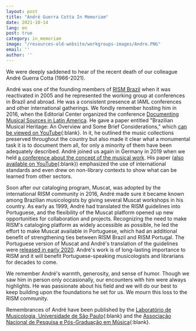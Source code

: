 ```yaml
---
layout: post
title: "André Guerra Cotta In Memoriam"
date: 2021-10-14
lang: en
post: true
category: in_memoriam
image: "/resources-old-website/workgroups-images/Andre.PNG"
email: ''
author: ''
---
```


We were deeply saddened to hear of the recent death of our colleague André Guerra Cotta (1966-2021).  

André was one of the founding members of [RISM Brazil](/working-groups/brazil/home.html) when it was reactivated in 2005 and he represented the working group at conferences in Brazil and abroad. He was a consistent presence at IAML conferences and other international gatherings. We fondly remember hosting him in 2016, when the Editorial Center organized the conference [Documenting Musical Sources in Latin America](/publications/conferences/latin-america-conference-2016.html). He gave a paper entitled "Brazilian Musical Heritage: An Overview and Some Brief Considerations," which [can be viewed on YouTube](https://youtu.be/z_VjkqV-RvE){:blank}. In it, he outlined the music collections preserved throughout the country but also made it clear what a monumental task it is to document them all, for only a minority of them have been adequately described. André joined us again in Germany in 2019 when we held [a conference about the concept of the musical work](/publications/conferences/work-level-2019.html). His paper ([also available on YouTube](https://youtu.be/yS5p6D4KeIE){:blank}) emphasized the use of international standards and even drew on non-library contexts to show what can be learned from other sectors.  

Soon after our cataloging program, Muscat, was adopted by the international RISM community in 2016, André made sure it became known among Brazilian musicologists by giving several Muscat workshops in his country. As early as 1999, André had translated the RISM guidelines into Portuguese, and the flexibility of the Muscat platform opened up new opportunities for collaboration and projects. Recognizing the need to make RISM's cataloging platform as widely accessible as possible, he led the effort to make Muscat available in Portuguese, which had an additional benefit of strengthening ties between RISM Brazil and RISM Portugal. The Portuguese version of Muscat and André's translation of the guidelines were [released in early 2020](/rism_digital_center/2020/01/29/release-of-muscat-60-and-import-of-the-swiss.html). André's work is of long-lasting importance to RISM and it will benefit Portuguese-speaking musicologists and librarians for decades to come.  

We remember André's warmth, generosity, and sense of humor. Though we saw him in person only occasionally, our encounters with him were always highlights. He was passionate about his field and we will do our best to keep building upon the foundations he set for us. We mourn this loss to the RISM community.  

Remembrances of André have been published by the [Laboratório de Musicologia, Universidade de São Paulo](https://sites.usp.br/lamus-each/nota-de-pesar/){:blank} and the [Associação Nacional de Pesquisa e Pós-Graduação em Música](https://anppom.org.br/2021/09/17/nota-de-falecimento-andre-henrique-guerra-cotta/){:blank}.

